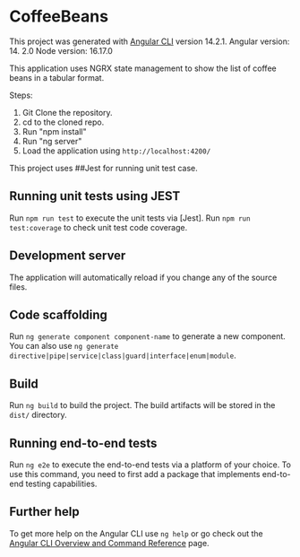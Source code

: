 # CoffeeBeans

This project was generated with [Angular CLI](https://github.com/angular/angular-cli) version 14.2.1.
Angular version: 14. 2.0
Node version: 16.17.0

This application uses NGRX state management to show the list of coffee beans in a tabular format.

Steps: 

1. Git Clone the repository.
2. cd to the cloned repo.
3. Run "npm install"
4. Run "ng server" 
5. Load the application using `http://localhost:4200/`

This project uses ##Jest for running unit test case.

## Running unit tests using JEST

Run `npm run test` to execute the unit tests via [Jest].
Run `npm run test:coverage` to check unit test code coverage.

## Development server

The application will automatically reload if you change any of the source files.

## Code scaffolding

Run `ng generate component component-name` to generate a new component. You can also use `ng generate directive|pipe|service|class|guard|interface|enum|module`.

## Build

Run `ng build` to build the project. The build artifacts will be stored in the `dist/` directory.

## Running end-to-end tests

Run `ng e2e` to execute the end-to-end tests via a platform of your choice. To use this command, you need to first add a package that implements end-to-end testing capabilities.

## Further help

To get more help on the Angular CLI use `ng help` or go check out the [Angular CLI Overview and Command Reference](https://angular.io/cli) page.
